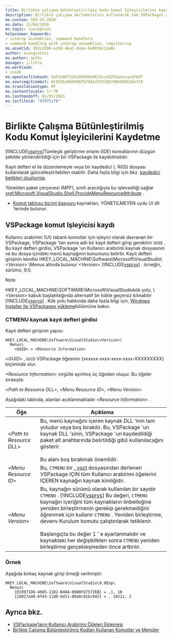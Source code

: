 ```yaml
---
title: Birlikte çalışma bütünleştirilmiş kodu komut Işleyicilerini kaydetme | Microsoft Docs
description: Birlikte çalışma derlemelerini kullanarak tüm VSPackages uygulama komutları tarafından kullanılan temel komut sözleşmesi hakkında bilgi edinin.
ms.custom: SEO-VS-2020
ms.date: 11/04/2016
ms.topic: conceptual
helpviewer_keywords:
- interop assemblies, command handlers
- command handling with interop assemblies, registering
ms.assetid: 303cd399-e29d-4ea1-8abe-5e0b59c12a0c
author: acangialosi
ms.author: anthc
manager: jillfra
ms.workload:
- vssdk
ms.openlocfilehash: b45fe06722b190569e067dccd325ba4acac4fb0f
ms.sourcegitcommit: 0c9155e9b9408fb7481d79319bf08650b610e719
ms.translationtype: MT
ms.contentlocale: tr-TR
ms.lasthandoff: 01/05/2021
ms.locfileid: "97875178"
---
```

# <a name="registering-interop-assembly-command-handlers"></a>Birlikte Çalışma Bütünleştirilmiş Kodu Komut İşleyicilerini Kaydetme
[!INCLUDE[vsprvs](../../code-quality/includes/vsprvs_md.md)]Tümleşik geliştirme ortamı (IDE) komutlarının düzgün şekilde yönlendirildiği için bir VSPackage ile kaydolmalıdır.

 Kayıt defteri el ile düzenlemeyle veya bir kaydedici (. RGS) dosyası kullanılarak güncelleştirilebilen olabilir. Daha fazla bilgi için bkz. [kaydedici betikleri oluşturma](/cpp/atl/creating-registrar-scripts).

 Yönetilen paket çerçevesi (MPF), sınıfı aracılığıyla bu işlevselliği sağlar <xref:Microsoft.VisualStudio.Shell.ProvideMenuResourceAttribute> .

- [Komut tablosu biçimi başvuru](/previous-versions/bb164647(v=vs.100)) kaynakları, YÖNETILMEYEN uydu UI dll 'lerinde bulunur.

## <a name="command-handler-registration-of-a-vspackage"></a>VSPackage komut Işleyicisi kaydı
 Kullanıcı arabirimi (UI) tabanlı komutlar için işleyici olarak davranan bir VSPackage, VSPackage 'tan sonra adlı bir kayıt defteri girişi gerektirir `GUID` . Bu kayıt defteri girdisi, VSPackage 'un Kullanıcı arabirimi kaynak dosyasının ve bu dosya içindeki menü kaynağının konumunu belirtir. Kayıt defteri girişinin kendisi HKEY_LOCAL_MACHINE\Software\Microsoft\VisualStudio\\ *\<Version>* \Menus altında bulunur *\<Version>* [!INCLUDE[vsprvs](../../code-quality/includes/vsprvs_md.md)] . örneğin, sürümü, 9,0.

> [!NOTE]
> HKEY_LOCAL_MACHINE\SOFTWARE\Microsoft\VisualStudiokök yolu, \\ *\<Version>* kabuk başlatıldığında alternatif bir kökle geçersiz kılınabilir [!INCLUDE[vsprvs](../../code-quality/includes/vsprvs_md.md)] . Kök yolu hakkında daha fazla bilgi için, [Windows Installer Ile VSPackages yükleme](../../extensibility/internals/installing-vspackages-with-windows-installer.md)bölümüne bakın.

### <a name="the-ctmenu-resource-registry-entry"></a>CTMENU kaynak kayıt defteri girdisi
 Kayıt defteri girişinin yapısı:

```
HKEY_LOCAL_MACHINE\Software\VisualStudio\<Version>\
  Menus\
    <GUID> = <Resource Information>
```

 \<*GUID*> , `GUID` VSPackage öğesinin {xxxxxx-xxxx-xxxx-xxxx-XXXXXXXXX} biçiminde olur.

 *\<Resource Information>* virgülle ayrılmış üç öğeden oluşur. Bu öğeler sırasıyla:

 \<*Path to Resource DLL*>, \<*Menu Resource ID*>, \<*Menu Version*>

 Aşağıdaki tabloda, alanları açıklanmaktadır \<*Resource Information*> .

| Öğe | Açıklama |
|---------------------------| - |
| \<*Path to Resource DLL*> | Bu, menü kaynağını içeren kaynak DLL 'inin tam yoludur veya boş bırakılır. Bu, VSPackage 'un kaynak DLL 'sinin, VSPackage 'un kaydedildiği paket alt anahtarında belirtildiği gibi) kullanılacağını gösterir.<br /><br /> Bu alanı boş bırakmak önemlidir. |
| \<*Menu Resource ID*> | Bu, `CTMENU` bir [. vsct](../../extensibility/internals/visual-studio-command-table-dot-vsct-files.md) dosyasından derlenen VSPackage IÇIN tüm Kullanıcı arabirimi öğelerini IÇEREN kaynağın kaynak kimliğidir. |
| \<*Menu Version*> | Bu, kaynağın sürümü olarak kullanılan bir sayıdır `CTMENU` . [!INCLUDE[vsprvs](../../code-quality/includes/vsprvs_md.md)] Bu değeri, `CTMENU` kaynağın içeriğini tüm kaynakların önbelleğine yeniden birleştirmenin gerekip gerekmediğini öğrenmek için kullanır `CTMENU` . Yeniden birleştirme, devenv Kurulum komutu çalıştırılarak tetiklenir.<br /><br /> Başlangıçta bu değer 1 ' e ayarlanmalıdır ve kaynaktaki her değişiklikten sonra `CTMENU` yeniden birleştirme gerçekleşmeden önce arttırılır. |

### <a name="example"></a>Örnek
 Aşağıda birkaç kaynak girişi örneği verilmiştir:

```
HKEY_LOCAL_MACHINE\Software\VisualStudio\9.0Exp\
  Menus\
    {019971D6-4685-11D2-B48A-0000F87572EB} = ,1, 10
    {1b027a40-8f43-11d0-8d11-00a0c91bc942} = , 10211, 3
```

## <a name="see-also"></a>Ayrıca bkz.
- [VSPackage’ların Kullanıcı Arabirimi Öğeleri Eklemesi](../../extensibility/internals/how-vspackages-add-user-interface-elements.md)
- [Birlikte Çalışma Bütünleştirilmiş Kodları Kullanan Komutlar ve Menüler](../../extensibility/internals/commands-and-menus-that-use-interop-assemblies.md)